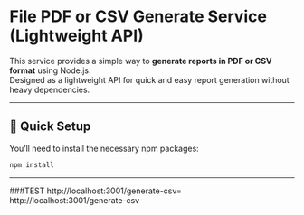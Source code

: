 # File PDF or CSV Generate Service (Lightweight API)

This service provides a simple way to **generate reports in PDF or CSV format** using Node.js.  
Designed as a lightweight API for quick and easy report generation without heavy dependencies.

---

## 🚀 Quick Setup

You’ll need to install the necessary npm packages:

```bash
npm install
```

----

###TEST
http://localhost:3001/generate-csv=
http://localhost:3001/generate-csv

